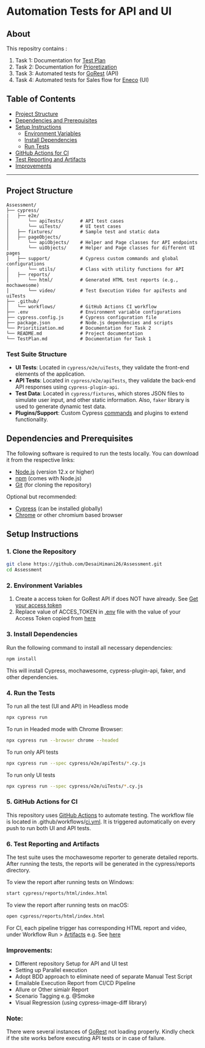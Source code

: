 # Automation Tests for API and UI 

## About 
This repositry contains : 
1. Task 1: Documentation for [Test Plan ](https://github.com/DesaiHimani26/Assessment/blob/main/TestPlan.md)
2. Task 2: Documentation for [Prioretization](https://github.com/DesaiHimani26/Assessment/blob/main/Prioritization.md) 
3. Task 3: Automated tests for [GoRest](https://gorest.co.in/) (API)
4. Task 4: Automated tests for Sales flow for [Eneco](https://www.eneco.nl/) (UI)




## Table of Contents

- [Project Structure](#project-structure)
- [Dependencies and Prerequisites](#dependencies-and-prerequisites)
- [Setup Instructions](#setup-instructions)
  - [Environment Variables](#2-environment-variables)
  - [Install Dependencies](#3-install-dependencies)
  - [Run Tests](#4-run-the-tests)
- [GitHub Actions for CI](#5-github-actions-for-ci)
- [Test Reporting and Artifacts](#6-test-reporting-and-artifacts)
- [Improvements](#improvements)

---

## Project Structure
```
Assessment/
├── cypress/
|   ├── e2e/               
│       └── apiTests/      # API test cases
│       └── uiTests/       # UI test cases
│   ├── fixtures/          # Sample test and static data
│   ├── pageObjects/       
│       └── apiObjects/    # Helper and Page classes for API endpoints
│       └── uiObjects/     # Helper and Page classes for different UI pages
│   ├── support/           # Cypress custom commands and global configurations
│       └── utils/         # Class with utility functions for API
│   ├── reports/           
│       └── html/          # Generated HTML test reports (e.g., mochawesome)
│       └── video/         # Test Execution Video for apiTests and uiTests
├── .github/
│   └── workflows/         # GitHub Actions CI workflow
├── .env                   # Environment variable configurations
├── cypress.config.js      # Cypress configuration file
├── package.json           # Node.js dependencies and scripts
└── Prioritization.md      # Documentation for Task 2
└── README.md              # Project documentation
└── TestPlan.md            # Documentation for Task 1

```

### Test Suite Structure
- **UI Tests**: Located in `cypress/e2e/uiTests`, they validate the front-end elements of the application.
- **API Tests**: Located in `cypress/e2e/apiTests`, they validate the back-end API responses using `cypress-plugin-api`.
- **Test Data**: Located in `cypress/fixtures`, which stores JSON files to simulate user input, and other static information. Also, `faker` library is used to generate dynamic test data.
- **Plugins/Support**: Custom Cypress [commands](https://github.com/DesaiHimani26/Assessment/blob/main/cypress/support/commands.js) and plugins to extend functionality.

## Dependencies and Prerequisites

The following software is required to run the tests locally. You can download it from the respective links:
- [Node.js](https://nodejs.org/) (version 12.x or higher)
- [npm](https://www.npmjs.com/) (comes with Node.js)
- [Git](https://git-scm.com/) (for cloning the repository)

Optional but recommended:
- [Cypress](https://www.cypress.io/) (can be installed globally)
- [Chrome](https://www.google.com/chrome/) or other chromium based browser

## Setup Instructions

### 1. Clone the Repository

```bash
git clone https://github.com/DesaiHimani26/Assessment.git
cd Assessment
```

### 2. Environment Variables
1. Create a access token for GoRest API if does NOT have already. See [Get your access token](https://gorest.co.in/consumer/login)
2. Replace value of ACCES_TOKEN in [.env](https://github.com/DesaiHimani26/Assessment/blob/main/.env) file with the value of your Access Token copied from [here](https://gorest.co.in/my-account/access-tokens)

### 3. Install Dependencies
Run the following command to install all necessary dependencies:
```bash
npm install
```
This will install Cypress, mochawesome, cypress-plugin-api, faker, and other dependencies.

### 4. Run the Tests
To run all the test (UI and API) in Headless mode
```bash
npx cypress run
```

To run in Headed mode with Chrome Browser:
```bash
npx cypress run --browser chrome --headed
```

To run only API tests
```bash
npx cypress run --spec cypress/e2e/apiTests/*.cy.js
```

To run only UI tests
```bash
npx cypress run --spec cypress/e2e/uiTests/*.cy.js
```

### 5. GitHub Actions for CI
This repository uses [GitHub Actions](https://github.com/DesaiHimani26/Assessment/actions) to automate testing. The workflow file is located in .github/workflows/[ci.yml](https://github.com/DesaiHimani26/Assessment/blob/main/.github/workflows/ci.yml). It is triggered automatically on every push to run both UI and API tests.

### 6. Test Reporting and Artifacts
The test suite uses the mochawesome reporter to generate detailed reports. After running the tests, the reports will be generated in the cypress/reports directory.

To view the report after running tests on Windows:
```bash
start cypress/reports/html/index.html
```
To view the report after running tests on macOS:
```bash
open cypress/reports/html/index.html
```

For CI, each pipeline trigger has corresponding HTML report and video, under Workflow Run > [Artifacts](https://github.com/DesaiHimani26/Assessment/actions/runs/11430842735/artifacts/2079974507) e.g. See [here](https://github.com/DesaiHimani26/Assessment/actions/runs/11430325504)

### Improvements:
- Different repository Setup for API and UI test
- Setting up Parallel execution
- Adopt BDD approach to eliminate need of separate Manual Test Script
- Emailable Execution Report from CI/CD Pipeline
- Allure or Other simialr Report
- Scenario Tagging  e.g. @Smoke
- Visual Regression (using cypress-image-diff library)

### Note: 
There were several instances of [GoRest](https://gorest.co.in/) not loading properly. Kindly check if the site works before executing API tests or in case of failure.
